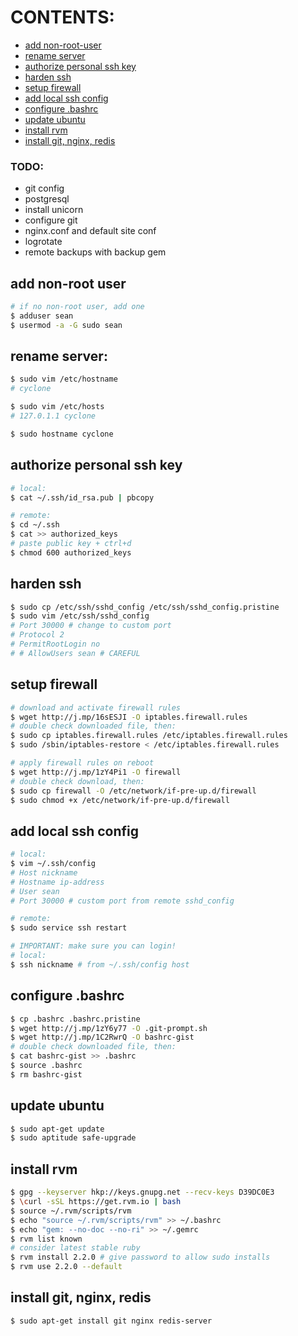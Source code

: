 # CONTENTS:
- [add non-root-user](#add-non-root-user)
- [rename server](#rename-server)
- [authorize personal ssh key](#authorize-personal-ssh-key)
- [harden ssh](#harden-ssh)
- [setup firewall](#setup-firewall)
- [add local ssh config](#add-local-ssh-config)
- [configure .bashrc](#configure-bashrc)
- [update ubuntu](#update-ubuntu)
- [install rvm](#install-rvm)
- [install git, nginx, redis](#install-git-nginx-redis)

### TODO:
- git config
- postgresql
- install unicorn
- configure git
- nginx.conf and default site conf
- logrotate
- remote backups with backup gem

## add non-root user
```bash
# if no non-root user, add one
$ adduser sean
$ usermod -a -G sudo sean
```

## rename server:
```bash
$ sudo vim /etc/hostname
# cyclone

$ sudo vim /etc/hosts
# 127.0.1.1 cyclone

$ sudo hostname cyclone
```

## authorize personal ssh key
```bash
# local:
$ cat ~/.ssh/id_rsa.pub | pbcopy

# remote:
$ cd ~/.ssh
$ cat >> authorized_keys
# paste public key + ctrl+d
$ chmod 600 authorized_keys
```

## harden ssh
```bash
$ sudo cp /etc/ssh/sshd_config /etc/ssh/sshd_config.pristine
$ sudo vim /etc/ssh/sshd_config
# Port 30000 # change to custom port
# Protocol 2
# PermitRootLogin no
# # AllowUsers sean # CAREFUL
```

## setup firewall
```bash
# download and activate firewall rules
$ wget http://j.mp/16sESJI -O iptables.firewall.rules
# double check downloaded file, then:
$ sudo cp iptables.firewall.rules /etc/iptables.firewall.rules
$ sudo /sbin/iptables-restore < /etc/iptables.firewall.rules

# apply firewall rules on reboot
$ wget http://j.mp/1zY4Pi1 -O firewall
# double check download, then:
$ sudo cp firewall -O /etc/network/if-pre-up.d/firewall
$ sudo chmod +x /etc/network/if-pre-up.d/firewall
```

## add local ssh config
```bash
# local:
$ vim ~/.ssh/config
# Host nickname
# Hostname ip-address
# User sean
# Port 30000 # custom port from remote sshd_config

# remote:
$ sudo service ssh restart

# IMPORTANT: make sure you can login!
# local:
$ ssh nickname # from ~/.ssh/config host
```

## configure .bashrc
```bash
$ cp .bashrc .bashrc.pristine
$ wget http://j.mp/1zY6y77 -O .git-prompt.sh
$ wget http://j.mp/1C2RwrQ -O bashrc-gist
# double check downloaded file, then:
$ cat bashrc-gist >> .bashrc
$ source .bashrc
$ rm bashrc-gist
```

## update ubuntu
```bash
$ sudo apt-get update
$ sudo aptitude safe-upgrade
```

## install rvm
```bash
$ gpg --keyserver hkp://keys.gnupg.net --recv-keys D39DC0E3
$ \curl -sSL https://get.rvm.io | bash
$ source ~/.rvm/scripts/rvm
$ echo "source ~/.rvm/scripts/rvm" >> ~/.bashrc
$ echo "gem: --no-doc --no-ri" >> ~/.gemrc
$ rvm list known
# consider latest stable ruby
$ rvm install 2.2.0 # give password to allow sudo installs
$ rvm use 2.2.0 --default
```

## install git, nginx, redis
```bash
$ sudo apt-get install git nginx redis-server
```
